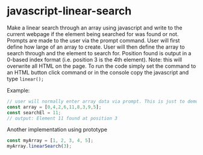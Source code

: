 # javascript-linear-search

Make a linear search through an array using javascript and write to the current webpage if the element being searched for was found or not. Prompts are made to the user via the prompt command. User will first define how large of an array to create. User will then define the array to search through and the element to search for. Position found is output in a 0-based index format (i.e. position 3 is the 4th element). Note: this will overwrite all HTML on the page. To run the code simply set the command to an HTML button click command or in the console copy the javascript and type `linear();`

Example:

```javascript
// user will normally enter array data via prompt. This is just to demonstrate.
const array = [0,4,2,6,11,8,3,9,5];
const searchEl = 11;
// output: Element 11 found at position 3
```

Another implementation using prototype
```javascript
const myArray = [1, 2, 3, 4, 5];
myArray.linearSearch(3);
```